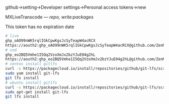 github->setting->Developer settings->Personal access tokens->new

MXLiveTranscode *— repo, write:packages*

This token has no expiration date

```bash
# live
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
https://aouth2: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@github.com/ZenMX/MXLiveTranscode.git
# vod
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
https://aouth2: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@github.com/ZenMX/MXVideoTranscode.git
# centos install gitlfs
curl -s https://packagecloud.io/install/repositories/github/git-lfs/script.rpm.sh | sudo bash
sudo yum install git-lfs
git lfs install
# ubuntu install gitlfs
curl -s https://packagecloud.io/install/repositories/github/git-lfs/script.deb.sh | sudo bash
sudo apt-get install git-lfs
git lfs install
```

